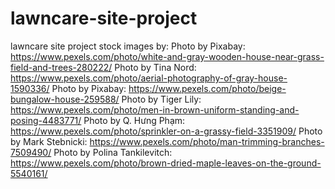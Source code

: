 # lawncare-site-project
lawncare site project
stock images by:
Photo by Pixabay: https://www.pexels.com/photo/white-and-gray-wooden-house-near-grass-field-and-trees-280222/
Photo by Tina Nord: https://www.pexels.com/photo/aerial-photography-of-gray-house-1590336/
Photo by Pixabay: https://www.pexels.com/photo/beige-bungalow-house-259588/
Photo by Tiger Lily: https://www.pexels.com/photo/men-in-brown-uniform-standing-and-posing-4483771/
Photo by Q. Hưng Phạm: https://www.pexels.com/photo/sprinkler-on-a-grassy-field-3351909/
Photo by Mark Stebnicki: https://www.pexels.com/photo/man-trimming-branches-7509490/
Photo by Polina Tankilevitch: https://www.pexels.com/photo/brown-dried-maple-leaves-on-the-ground-5540161/
